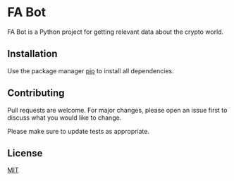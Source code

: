 # FA Bot

FA Bot is a Python project for getting relevant data about the crypto world.

## Installation

Use the package manager [pip](https://pip.pypa.io/en/stable/) to install all dependencies.

## Contributing

Pull requests are welcome. For major changes, please open an issue first
to discuss what you would like to change.

Please make sure to update tests as appropriate.

## License

[MIT](https://choosealicense.com/licenses/mit/)